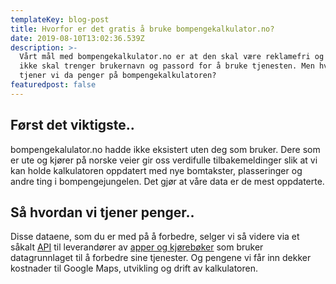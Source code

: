 ```yaml
---
templateKey: blog-post
title: Hvorfor er det gratis å bruke bompengekalkulator.no?
date: 2019-08-10T13:02:36.539Z
description: >-
  Vårt mål med bompengekalkulator.no er at den skal være reklamefri og at du
  ikke skal trenger brukernavn og passord for å bruke tjenesten. Men hvordan
  tjener vi da penger på bompengekalkulatoren?
featuredpost: false
---
```

## Først det viktigste..

bompengekalulator.no hadde ikke eksistert uten deg som bruker. Dere som er ute og kjører på norske veier gir oss verdifulle tilbakemeldinger slik at vi kan holde kalkulatoren oppdatert med nye bomtakster, plasseringer og andre ting i bompengejungelen.  Det gjør at våre data er de mest oppdaterte.

## Så hvordan vi tjener penger..

Disse dataene, som du er med på å forbedre, selger vi så videre via et såkalt [API](../integrasjon) til leverandører av [apper og kjørebøker](../apper) som bruker datagrunnlaget til å forbedre sine tjenester. Og pengene vi får inn dekker kostnader til Google Maps, utvikling og drift av kalkulatoren.

